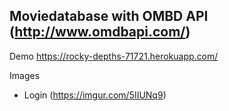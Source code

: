 ## Moviedatabase with OMBD API (http://www.omdbapi.com/)

Demo https://rocky-depths-71721.herokuapp.com/

Images
 - Login (https://imgur.com/5IIUNq9)
